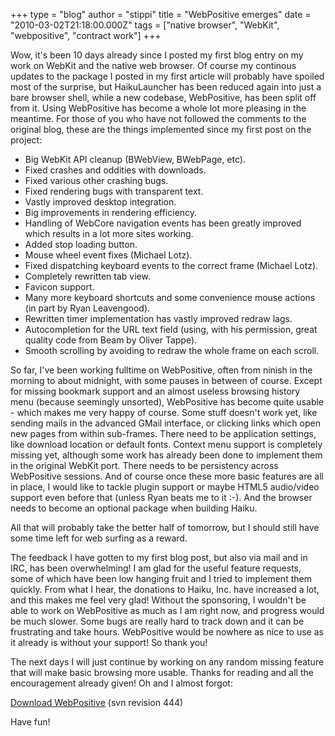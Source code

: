 +++
type = "blog"
author = "stippi"
title = "WebPositive emerges"
date = "2010-03-02T21:18:00.000Z"
tags = ["native browser", "WebKit", "webpositive", "contract work"]
+++

Wow, it's been 10 days already since I posted my first blog entry on my work on WebKit and the native web browser. Of course my continous updates to the package I posted in my first article will probably have spoiled most of the surprise, but HaikuLauncher has been reduced again into just a bare browser shell, while a new codebase, WebPositive, has been split off from it. Using WebPositive has become a whole lot more pleasing in the meantime. For those of you who have not followed the comments to the original blog, these are the things implemented since my first post on the project:

<!--more-->

<ul>
<li>Big WebKit API cleanup (BWebView, BWebPage, etc).</li>
<li>Fixed crashes and oddities with downloads.</li>
<li>Fixed various other crashing bugs.</li>
<li>Fixed rendering bugs with transparent text.</li>
<li>Vastly improved desktop integration.</li>
<li>Big improvements in rendering efficiency.</li>
<li>Handling of WebCore navigation events has been greatly improved which results in a lot more sites working.</li>
<li>Added stop loading button.</li>
<li>Mouse wheel event fixes (Michael Lotz).</li>
<li>Fixed dispatching keyboard events to the correct frame (Michael Lotz).</li>
<li>Completely rewritten tab view.</i>
<li>Favicon support.</li>
<li>Many more keyboard shortcuts and some convenience mouse actions (in part by Ryan Leavengood).</li>
<li>Rewritten timer implementation has vastly improved redraw lags.</li>
<li>Autocompletion for the URL text field (using, with his permission, great quality code from Beam by Oliver Tappe).</li>
<li>Smooth scrolling by avoiding to redraw the whole frame on each scroll.</li>
</ul>

So far, I've been working fulltime on WebPositive, often from ninish in the morning to about midnight, with some pauses in between of course. Except for missing bookmark support and an almost useless browsing history menu (because seemingly unsorted), WebPositive has become quite usable - which makes me very happy of course. Some stuff doesn't work yet, like sending mails in the advanced GMail interface, or clicking links which open new pages from within sub-frames. There need to be application settings, like download location or default fonts. Context menu support is completely missing yet, although some work has already been done to implement them in the original WebKit port. There needs to be persistency across WebPositive sessions. And of course once these more basic features are all in place, I would like to tackle plugin support or maybe HTML5 audio/video support even before that (unless Ryan beats me to it :-). And the browser needs to become an optional package when building Haiku.

All that will probably take the better half of tomorrow, but I should still have some time left for web surfing as a reward.

The feedback I have gotten to my first blog post, but also via mail and in IRC, has been overwhelming! I am glad for the useful feature requests, some of which have been low hanging fruit and I tried to implement them quickly. From what I hear, the donations to Haiku, Inc. have increased a lot, and this makes me feel very glad! Without the sponsoring, I wouldn't be able to work on WebPositive as much as I am right now, and progress would be much slower. Some bugs are really hard to track down and it can be frustrating and take hours. WebPositive would be nowhere as nice to use as it already is without your support! So thank you!

The next days I will just continue by working on any random missing feature that will make basic browsing more usable. Thanks for reading and all the encouragement already given! Oh and I almost forgot:

<a href="http://www.yellowbites.com/downloads/WebPositive.zip">Download WebPositive</a> (svn revision 444)

Have fun!